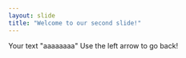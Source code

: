 ```yaml
---
layout: slide
title: "Welcome to our second slide!"
---
```

Your text "aaaaaaaa"
Use the left arrow to go back!
